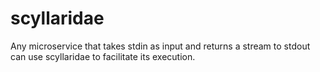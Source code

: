 # scyllaridae

Any microservice that takes stdin as input and returns a stream to stdout can use scyllaridae to facilitate its execution.
